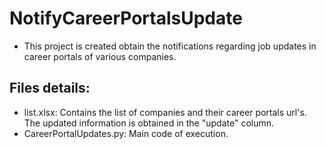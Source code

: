 # NotifyCareerPortalsUpdate

- This project is created obtain the notifications regarding job updates in career portals of various companies.

## Files details:

- list.xlsx: Contains the list of companies and their career portals url's. 
  The updated information is obtained in the "update" column.
- CareerPortalUpdates.py: Main code of execution.
